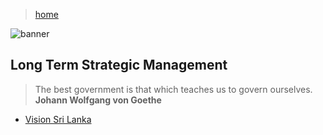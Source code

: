 > [home](/)

![banner](/governance/photos/banner.png)

## Long Term Strategic Management

> The best government is that which teaches us to govern ourselves.  
> **Johann Wolfgang von Goethe**

* [Vision Sri Lanka](/visin-lk)
